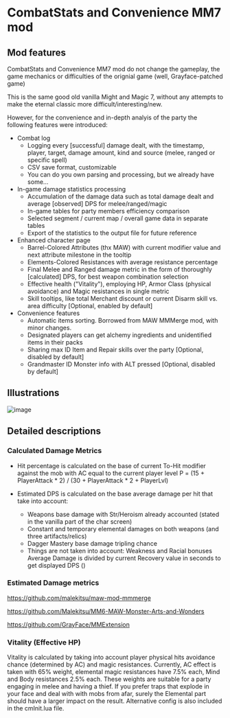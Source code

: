 # CombatStats and Convenience MM7 mod

## Mod features
CombatStats and Convenience MM7 mod do not change the gameplay, the game mechanics or difficulties of the orignial game (well, Grayface-patched game)

This is the same good old vanilla Might and Magic 7, without any attempts to make the eternal classic more difficult/interesting/new.

However, for the convenience and in-depth analyis of the party the following features were introduced:

- Combat log
    - Logging every [successful] damage dealt, with the timestamp, player, target, damage amount, kind and source (melee, ranged or specific spell)
    - CSV save format, customizable
    - You can do you own parsing and processing, but we already have some...
- In-game damage statistics processing
    - Accumulation of the damage data such as total damage dealt and average [observed] DPS for melee/ranged/magic
    - In-game tables for party members efficiency comparison
    - Selected segment / current map / overall game data in separate tables
    - Export of the statistics to the output file for future reference
- Enhanced character page
    - Barrel-Colored Attributes (thx MAW) with current modifier value and next attribute milestone in the tooltip
    - Elements-Colored Resistances with average resistance percentage
    - Final Melee and Ranged damage metric in the form of thoroughly [calculated] DPS, for best weapon combination selection
    - Effective health ("Vitality"), employing HP, Armor Class (physical avoidance) and Magic resistances in single metric
    - Skill tooltips, like total Merchant discount or current Disarm skill vs. area difficulty [Optional, enabled by default]   
- Convenience features
    - Automatic items sorting. Borrowed from MAW MMMerge mod, with minor changes.
    - Designated players can get alchemy ingredients and unidentified items in their packs  
    - Sharing max ID Item and Repair skills over the party [Optional, disabled by default]
    - Grandmaster ID Monster info with ALT pressed [Optional, disabled by default]
    

## Illustrations
![image](https://github.com/user-attachments/assets/a9e3e856-e9e0-45f1-89d5-489c77e9db13)

## Detailed descriptions
### Calculated Damage Metrics

- Hit percentage is calculated on the base of current To-Hit modifier against the mob with AC equal to the current player level
 P = (15 + PlayerAttack * 2) / (30 + PlayerAttack * 2 + PlayerLvl)

- Estimated DPS is calculated on the base average damage per hit that take into account:
    - Weapons base damage with Str/Heroism already accounted (stated in the vanilla part of the char screen)
    - Constant and temporary elemental damages on both weapons (and three artifacts/relics)
    - Dagger Mastery base damage tripling chance
    - Things are not taken into account: Weakness and Racial bonuses
Average Damage is divided by current Recovery value in seconds to get displayed DPS ()

### Estimated Damage metrics

https://github.com/malekitsu/maw-mod-mmmerge

https://github.com/Malekitsu/MM6-MAW-Monster-Arts-and-Wonders

https://github.com/GrayFace/MMExtension

### Vitality (Effective HP)
Vitality is calculated by taking into account player physical hits avoidance chance (determined by AC) and magic resistances. 
Currently, AC effect is taken with 65% weight, elemental magic resistances have 7.5% each, Mind and Body resistances 2.5% each. These weights are suitable for a party engaging in melee and having a thief.
If you prefer traps that explode in your face and deal with with mobs from afar, surely the Elemental part should have a larger impact on the result. Alternative config is also included in the cmInit.lua file.  
